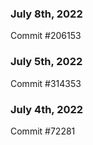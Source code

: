 ### July 8th, 2022

Commit #206153

### July 5th, 2022

Commit #314353


### July 4th, 2022

Commit #72281
